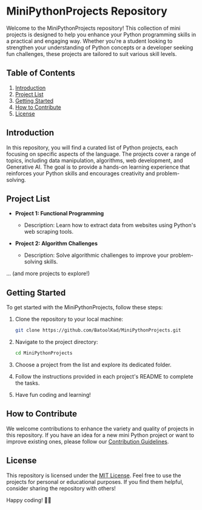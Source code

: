 # MiniPythonProjects Repository

Welcome to the MiniPythonProjects repository! This collection of mini projects is designed to help you enhance your Python programming skills in a practical and engaging way. Whether you're a student looking to strengthen your understanding of Python concepts or a developer seeking fun challenges, these projects are tailored to suit various skill levels.

## Table of Contents

1. [Introduction](#introduction)
2. [Project List](#project-list)
3. [Getting Started](#getting-started)
4. [How to Contribute](#how-to-contribute)
5. [License](#license)

## Introduction

In this repository, you will find a curated list of Python projects, each focusing on specific aspects of the language. The projects cover a range of topics, including data manipulation, algorithms, web development, and Generative AI. The goal is to provide a hands-on learning experience that reinforces your Python skills and encourages creativity and problem-solving.

## Project List


- **Project 1: Functional Programming**
  - Description: Learn how to extract data from websites using Python's web scraping tools.

- **Project 2: Algorithm Challenges**
  - Description: Solve algorithmic challenges to improve your problem-solving skills.


... (and more projects to explore!)

## Getting Started

To get started with the MiniPythonProjects, follow these steps:

1. Clone the repository to your local machine:

   ```bash
   git clone https://github.com/BatoolKad/MiniPythonProjects.git
   ```

2. Navigate to the project directory:

   ```bash
   cd MiniPythonProjects
   ```

3. Choose a project from the list and explore its dedicated folder.

4. Follow the instructions provided in each project's README to complete the tasks.

5. Have fun coding and learning!

## How to Contribute

We welcome contributions to enhance the variety and quality of projects in this repository. If you have an idea for a new mini Python project or want to improve existing ones, please follow our [Contribution Guidelines](CONTRIBUTING.md).

## License

This repository is licensed under the [MIT License](LICENSE). Feel free to use the projects for personal or educational purposes. If you find them helpful, consider sharing the repository with others!

Happy coding! 🐍✨
